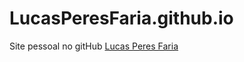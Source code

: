 # LucasPeresFaria.github.io
Site pessoal no gitHub
[Lucas Peres Faria](https://LucasPeresFaria.github.io)

